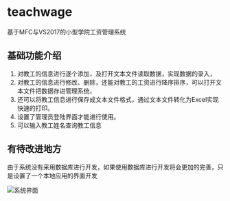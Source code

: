 # teachwage 
基于MFC与VS2017的小型学院工资管理系统

## 基础功能介绍
1. 对教工的信息进行逐个添加，及打开文本文件读取数据，实现数据的录入，
2. 对教工的信息进行修改、删除，还能对教工的工资进行降序排序，可以打开文本文件把数据存进管理系统，
3. 还可以将教工信息进行保存成文本文件格式，通过文本文件转化为Excel实现快速的打印。
4. 设置了管理员登陆界面才能进行使用。
5. 可以输入教工姓名查询教工信息
## 有待改进地方
由于系统没有采用数据库进行开发，如果使用数据库进行开发将会更加的完善，只是设置了一个本地应用的界面开发

![系统界面](http://q7mmdgp54.bkt.clouddn.com/%E7%B3%BB%E7%BB%9F%E7%95%8C%E9%9D%A2.jpg)
